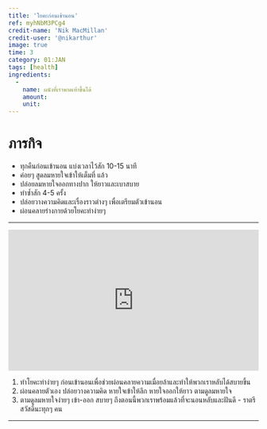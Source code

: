 ```yaml
---
title: 'โยคะก่อนเข้านอน'
ref: myhNbM3PCg4
credit-name: 'Nik MacMillan'
credit-user: '@nikarthur'
image: true
time: 3
category: 01:JAN
tags: [health]
ingredients:
  -
    name: ผนังที่เราพาดเท้าขึ้นได้
    amount:
    unit:
---
```


# ภารกิจ
 - ทุกคืนก่อนเข้านอน แบ่งเวลาไว้สัก 10-15 นาที
 - ค่อยๆ สูดลมหายใจเข้าให้เต็มที่ แล้ว
 - ปล่อยลมหายใจออกทางปาก ให้ยาวและเบาสบาย
 - ทำซ้ำสัก 4-5 ครั้ง
 - ปล่อยวางความคิดและเรื่องราวต่างๆ เพื่อเตรียมตัวเข้านอน
 - ผ่อนคลายร่างกายด้วยโยคะท่าง่ายๆ

---
<div style="position:relative;width:100%;height:0;padding-bottom:56.25%;">
<iframe style="width:100%;height:100%;position:absolute;top:0;left:0;" src="https://www.youtube.com/embed/CgcW_4vssvM" frameborder="0" allow="autoplay; encrypted-media" allowfullscreen>
</iframe>
</div>

1. ทำโยคะท่าง่ายๆ ก่อนเข้านอนเพื่อช่วยผ่อนคลายความเมื่อยล้าและทำให้พวกเราหลับได้สบายขึ้น
2. ผ่อนคลายตัวเอง ปล่อยวางความคิด หายใจเข้าให้ลึก หายใจออกให้ยาว ตามดูลมหายใจ
3. ตามดูลมหายใจง่ายๆ เข้า-ออก สบายๆ ถึงตอนนี้พวกเราพร้อมแล้วที่จะนอนหลับและฝันดี - ราตรีสวัสดิ์นะทุกๆ คน

---

